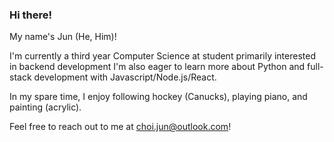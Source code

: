 ### Hi there!
My name's Jun (He, Him)!

I'm currently a third year Computer Science at student primarily interested in backend development
I'm also eager to learn more about Python and full-stack development with Javascript/Node.js/React.

In my spare time, I enjoy following hockey (Canucks), playing piano, and painting (acrylic).

Feel free to reach out to me at choi.jun@outlook.com!

<!--
**jun585/jun585** is a ✨ _special_ ✨ repository because its `README.md` (this file) appears on your GitHub profile.

Here are some ideas to get you started:

- 🔭 I’m currently working on ...
- 🌱 I’m currently learning ...
- 👯 I’m looking to collaborate on ...
- 🤔 I’m looking for help with ...
- 💬 Ask me about ...
- 📫 How to reach me: ...
- 😄 Pronouns: ...
- ⚡ Fun fact: ...
-->
